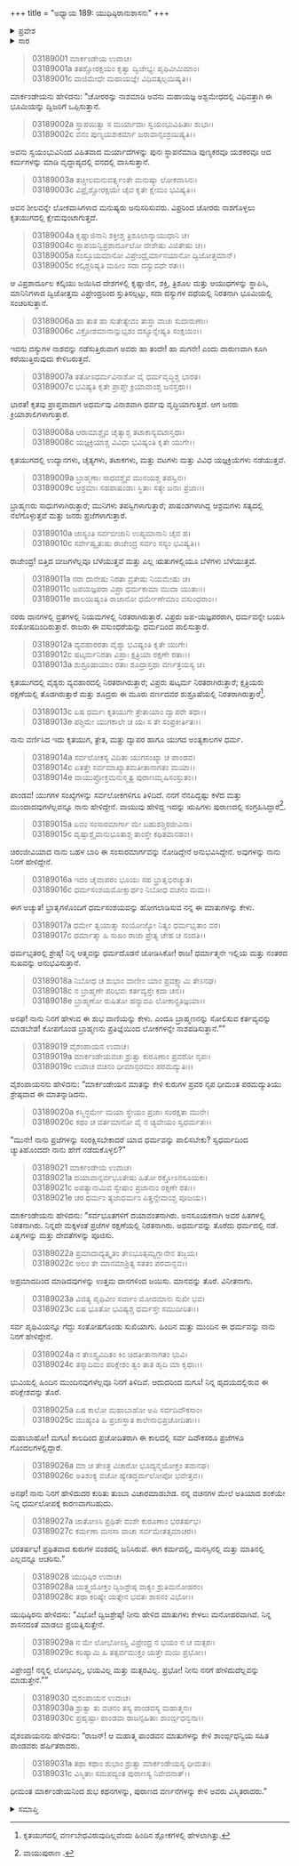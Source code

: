 +++
title = "ಅಧ್ಯಾಯ 189: ಯುಧಿಷ್ಠಿರಾನುಶಾಸನಃ"
+++

<details><summary>ಪ್ರವೇಶ</summary>


।।   ಓಂ ಓಂ ನಮೋ ನಾರಾಯಣಾಯ।।   ಶ್ರೀ ವೇದವ್ಯಾಸಾಯ ನಮಃ ।।

ಶ್ರೀ ಕೃಷ್ಣದ್ವೈಪಾಯನ ವೇದವ್ಯಾಸ ವಿರಚಿತ  

**ಶ್ರೀ ಮಹಾಭಾರತ**

**ಆರಣ್ಯಕ ಪರ್ವ**

**ಮಾರ್ಕಂಡೇಯಸಮಸ್ಯಾ ಪರ್ವ**

**ಅಧ್ಯಾಯ 189**

</details>


<details><summary>ಸಾರ</summary>

ಕಲ್ಕಿಯಿಂದ ಕೃತಯುಗದ ಪ್ರಾರಂಭ (1-16). ಆತ್ಮವನ್ನು ಧರ್ಮದಲ್ಲಿ ತೊಡಗಿಸಿಕೊಳ್ಳಬೇಕೆಂದು ಮಾರ್ಕಂಡೇಯನು ಯುಧಿಷ್ಠಿರನಿಗೆ ಉಪದೇಶಿಸುವುದು (17-31).

</details>


> 03189001 ಮಾರ್ಕಂಡೇಯ ಉವಾಚ।  
03189001a ತತಶ್ಚೋರಕ್ಷಯಂ ಕೃತ್ವಾ ದ್ವಿಜೇಭ್ಯಃ ಪೃಥಿವೀಮಿಮಾಂ।  
03189001c ವಾಜಿಮೇಧೇ ಮಹಾಯಜ್ಞೇ ವಿಧಿವತ್ಕಲ್ಪಯಿಷ್ಯತಿ।।

ಮಾರ್ಕಂಡೇಯನು ಹೇಳಿದನು: “ಚೋರರನ್ನು ನಾಶಮಾಡಿ ಅವನು ಮಹಾಯಜ್ಞ ಅಶ್ವಮೇಧದಲ್ಲಿ ವಿಧಿವತ್ತಾಗಿ ಈ ಭೂಮಿಯನ್ನು ದ್ವಿಜರಿಗೆ ಒಪ್ಪಿಸುತ್ತಾನೆ.

> 03189002a ಸ್ಥಾಪಯಿತ್ವಾ ಸ ಮರ್ಯಾದಾಃ ಸ್ವಯಂಭುವಿಹಿತಾಃ ಶುಭಾಃ।  
03189002c ವನಂ ಪುಣ್ಯಯಶಃಕರ್ಮಾ ಜರಾವಾನ್ಸಂಶ್ರಯಿಷ್ಯತಿ।।

ಅವನು ಸ್ವಯಂಭುವಿನಿಂದ ವಿಹಿತವಾದ ಮರ್ಯಾದೆಗಳನ್ನು ಪುನಃ ಸ್ಥಾಪನೆಮಾಡಿ ಪುಣ್ಯಕರವೂ ಯಶಕರವೂ ಆದ ಕರ್ಮಗಳನ್ನು ಮಾಡಿ ವೃದ್ಧಾಪ್ಯದಲ್ಲಿ ವನದಲ್ಲಿ ವಾಸಿಸುತ್ತಾನೆ.

> 03189003a ತಚ್ಚೀಲಮನುವರ್ತ್ಸ್ಯಂತೇ ಮನುಷ್ಯಾ ಲೋಕವಾಸಿನಃ।  
03189003c ವಿಪ್ರೈಶ್ಚೋರಕ್ಷಯೇ ಚೈವ ಕೃತೇ ಕ್ಷೇಮಂ ಭವಿಷ್ಯತಿ।।

ಅವನ ಶೀಲವನ್ನೇ ಲೋಕವಾಸಿಗಳಾದ ಮನುಷ್ಯರು ಅನುಸರಿಸುವರು. ವಿಪ್ರರಿಂದ ಚೋರರು ನಾಶಗೊಳ್ಳಲು ಕೃತಯುಗದಲ್ಲಿ ಕ್ಷೇಮವುಂಟಾಗುತ್ತದೆ.

> 03189004a ಕೃಷ್ಣಾಜಿನಾನಿ ಶಕ್ತೀಶ್ಚ ತ್ರಿಶೂಲಾನ್ಯಾಯುಧಾನಿ ಚ।  
03189004c ಸ್ಥಾಪಯನ್ವಿಪ್ರಶಾರ್ದೂಲೋ ದೇಶೇಷು ವಿಜಿತೇಷು ಚ।।   
03189005a ಸಂಸ್ತೂಯಮಾನೋ ವಿಪ್ರೇಂದ್ರೈರ್ಮಾನಯಾನೋ ದ್ವಿಜೋತ್ತಮಾನ್।  
03189005c ಕಲ್ಕಿಶ್ಚರಿಷ್ಯತಿ ಮಹೀಂ ಸದಾ ದಸ್ಯುವಧೇ ರತಃ।।

ಆ ವಿಪ್ರಶಾರ್ದೂಲ ಕಲ್ಕಿಯು ಜಯಿಸಿದ ದೇಶಗಳಲ್ಲಿ ಕೃಷ್ಣಾಜಿನ, ಶಕ್ತಿ, ತ್ರಿಶೂಲ ಮತ್ತು ಆಯುಧಗಳನ್ನು ಸ್ಥಾಪಿಸಿ, ಮಾನಿನಿಗಳಾದ ದ್ವಿಜೋತ್ತಮ ವಿಪ್ರೇಂದ್ರರಿಂದ ಸ್ತುತಿಸಲ್ಪಟ್ಟು, ಸದಾ ದಸ್ಯುಗಳ ವಧೆಯಲ್ಲಿ ನಿರತನಾಗಿ ಭೂಮಿಯಲ್ಲಿ ಸಂಚರಿಸುತ್ತಾನೆ.

> 03189006a ಹಾ ತಾತ ಹಾ ಸುತೇತ್ಯೇವಂ ತಾಸ್ತಾ ವಾಚಃ ಸುದಾರುಣಾಃ।  
03189006c ವಿಕ್ರೋಶಮಾನಾನ್ಸುಭೃಶಂ ದಸ್ಯೂನ್ನೇಷ್ಯತಿ ಸಂಕ್ಷಯಂ।।

ಇವನು ದಸ್ಯುಗಳ ನಾಶವನ್ನು ನಡೆಸುತ್ತಿರುವಾಗ ಅವರು ಹಾ ತಂದೇ! ಹಾ ಮಗನೇ! ಎಂದು ದಾರುಣವಾಗಿ ಕೂಗಿ ಕರೆಯುತ್ತಿರುವುದು ಕೇಳಿಬರುತ್ತದೆ.

> 03189007a ತತೋಽಧರ್ಮವಿನಾಶೋ ವೈ ಧರ್ಮವೃದ್ಧಿಶ್ಚ ಭಾರತ।  
03189007c ಭವಿಷ್ಯತಿ ಕೃತೇ ಪ್ರಾಪ್ತೇ ಕ್ರಿಯಾವಾಂಶ್ಚ ಜನಸ್ತಥಾ।।

ಭಾರತ! ಕೃತವು ಪ್ರಾಪ್ತವಾದಾಗ ಅಧರ್ಮವು ವಿನಾಶವಾಗಿ ಧರ್ವವು ವೃದ್ಧಿಯಾಗುತ್ತದೆ. ಆಗ ಜನರು ಕ್ರಿಯಾಶಾಲಿಗಳಾಗುತ್ತಾರೆ.

> 03189008a ಆರಾಮಾಶ್ಚೈವ ಚೈತ್ಯಾಶ್ಚ ತಟಾಕಾನ್ಯವಟಾಸ್ತಥಾ।   
03189008c ಯಜ್ಞಕ್ರಿಯಾಶ್ಚ ವಿವಿಧಾ ಭವಿಷ್ಯಂತಿ ಕೃತೇ ಯುಗೇ।।

ಕೃತಯುಗದಲ್ಲಿ ಉದ್ಯಾನಗಳು, ಚೈತ್ಯಗಳು, ತಟಾಕಗಳು, ಮತ್ತು ವಟಗಳು ಮತ್ತು ವಿವಿಧ ಯಜ್ಞಕ್ರಿಯೆಗಳು ನಡೆಯುತ್ತವೆ.

> 03189009a ಬ್ರಾಹ್ಮಣಾಃ ಸಾಧವಶ್ಚೈವ ಮುನಯಶ್ಚ ತಪಸ್ವಿನಃ।  
03189009c ಆಶ್ರಮಾಃ ಸಹಪಾಷಂಡಾಃ ಸ್ಥಿತಾಃ ಸತ್ಯೇ ಜನಾಃ ಪ್ರಜಾಃ।।

ಬ್ರಾಹ್ಮಣರು ಸಾಧುಗಳಾಗಿರುತ್ತಾರೆ; ಮುನಿಗಳು ತಪಸ್ವಿಗಳಾಗುತ್ತಾರೆ; ಪಾಷಂಡಗಳಾಗಿದ್ದ ಆಶ್ರಮಗಳು ಸತ್ಯದಲ್ಲಿ ನೆಲೆಗೊಳ್ಳುತ್ತವೆ ಮತ್ತು ಜನರು ಪ್ರಜೆಗಳಾಗುತ್ತಾರೆ.

> 03189010a ಜಾಸ್ಯಂತಿ ಸರ್ವಬೀಜಾನಿ ಉಪ್ಯಮಾನಾನಿ ಚೈವ ಹ।  
03189010c ಸರ್ವೇಷ್ವೃತುಷು ರಾಜೇಂದ್ರ ಸರ್ವಂ ಸಸ್ಯಂ ಭವಿಷ್ಯತಿ।।

ರಾಜೇಂದ್ರ! ಬಿತ್ತಿದ ಬೀಜಗಳೆಲ್ಲವೂ ಬೆಳೆಯುತ್ತವೆ ಮತ್ತು ಎಲ್ಲ ಋತುಗಳಲ್ಲಿಯೂ ಬೆಳೆಗಳು ಬೆಳೆಯುತ್ತವೆ.

> 03189011a ನರಾ ದಾನೇಷು ನಿರತಾ ವ್ರತೇಷು ನಿಯಮೇಷು ಚ।  
03189011c ಜಪಯಜ್ಞಪರಾ ವಿಪ್ರಾ ಧರ್ಮಕಾಮಾ ಮುದಾ ಯುತಾಃ।।  
03189011e ಪಾಲಯಿಷ್ಯಂತಿ ರಾಜಾನೋ ಧರ್ಮೇಣೇಮಾಂ ವಸುಂಧರಾಂ।।

ನರರು ದಾನಗಳಲ್ಲಿ ವ್ರತಗಳಲ್ಲಿ ನಿಯಮಗಳಲ್ಲಿ ನಿರತರಾಗಿರುತ್ತಾರೆ. ವಿಪ್ರರು ಜಪ-ಯಜ್ಞಪರರಾಗಿ, ಧರ್ಮವನ್ನೇ ಬಯಸಿ ಸಂತೋಷದಿಂದಿರುತ್ತಾರೆ. ರಾಜರು ಈ ವಸುಂಧರೆಯನ್ನು ಧರ್ಮದಿಂದ ಪಾಲಿಸುತ್ತಾರೆ.

> 03189012a ವ್ಯವಹಾರರತಾ ವೈಶ್ಯಾ ಭವಿಷ್ಯಂತಿ ಕೃತೇ ಯುಗೇ।  
03189012c ಷಟ್ಕರ್ಮನಿರತಾ ವಿಪ್ರಾಃ ಕ್ಷತ್ರಿಯಾ ರಕ್ಷಣೇ ರತಾಃ।।  
03189013a ಶುಶ್ರೂಷಾಯಾಂ ರತಾಃ ಶೂದ್ರಾಸ್ತಥಾ ವರ್ಣತ್ರಯಸ್ಯ ಚ।

ಕೃತಯುಗದಲ್ಲಿ ವೈಶ್ಯರು ವ್ಯವಹಾರದಲ್ಲಿ ನಿರತರಾಗಿರುತ್ತಾರೆ; ವಿಪ್ರರು ಷಟ್ಕರ್ಮ ನಿರತರಾಗಿರುತ್ತಾರೆ; ಕ್ಷತ್ರಿಯರು ರಕ್ಷಣೆಯಲ್ಲಿ ತೊಡಗಿರುತ್ತಾರೆ ಮತ್ತು ಶೂದ್ರರು ಈ ಮೂರು ವರ್ಣದವರ ಶುಶ್ರೂಷೆಯಲ್ಲಿ ನಿರತರಾಗಿರುತ್ತಾರೆ[^1].

> 03189013c ಏಷ ಧರ್ಮಃ ಕೃತಯುಗೇ ತ್ರೇತಾಯಾಂ ದ್ವಾಪರೇ ತಥಾ।।  
03189013e ಪಶ್ಚಿಮೇ ಯುಗಕಾಲೇ ಚ ಯಃ ಸ ತೇ ಸಂಪ್ರಕೀರ್ತಿತಃ।।

ನಾನು ವರ್ಣಿಸಿದ ಇದು ಕೃತಯುಗ, ತ್ರೇತ, ಮತ್ತು ದ್ವಾಪರ ಹಾಗೂ ಯುಗದ ಅಂತ್ಯಕಾಲಗಳ ಧರ್ಮ.

> 03189014a ಸರ್ವಲೋಕಸ್ಯ ವಿದಿತಾ ಯುಗಸಂಖ್ಯಾ ಚ ಪಾಂಡವ।  
03189014c ಏತತ್ತೇ ಸರ್ವಮಾಖ್ಯಾತಮತೀತಾನಾಗತಂ ಮಯಾ।।  
03189014e ವಾಯುಪ್ರೋಕ್ತಮನುಸ್ಮೃತ್ಯ ಪುರಾಣಮೃಷಿಸಂಸ್ತುತಂ।।

ಪಾಂಡವ! ಯುಗಗಳ ಸಂಖ್ಯೆಗಳನ್ನು ಸರ್ವಲೋಕಗಳಿಗೂ ತಿಳಿದಿದೆ. ನನಗೆ ನೆನಪಿದ್ದಷ್ಟು ಕಳೆದ ಮತ್ತು ಮುಂದಾದವುಗಳೆಲ್ಲವನ್ನೂ ನಾನು ಹೇಳಿದ್ದೇನೆ. ವಾಯುವು ಹೇಳಿದ್ದ ಇದನ್ನು ಋಷಿಗಳು ಪುರಾಣದಲ್ಲಿ ಸಂಗ್ರಹಿಸಿದ್ದಾರೆ[^2].

> 03189015a ಏವಂ ಸಂಸಾರಮಾರ್ಗಾ ಮೇ ಬಹುಶಶ್ಚಿರಜೀವಿನಾ।  
03189015c ದೃಷ್ಟಾಶ್ಚೈವಾನುಭೂತಾಶ್ಚ ತಾಂಸ್ತೇ ಕಥಿತವಾನಹಂ।।

ಚಿರಂಜೀವಿಯಾದ ನಾನು ಬಹಳ ಬಾರಿ ಈ ಸಂಸಾರಮಾರ್ಗವನ್ನು ನೋಡಿದ್ದೇನೆ ಅನುಭವಿಸಿದ್ದೇನೆ. ಅವುಗಳನ್ನು ನಾನು ನಿನಗೆ ಹೇಳಿದ್ದೇನೆ.

> 03189016a ಇದಂ ಚೈವಾಪರಂ ಭೂಯಃ ಸಹ ಭ್ರಾತೃಭಿರಚ್ಯುತ।  
03189016c ಧರ್ಮಸಂಶಯಮೋಕ್ಷಾರ್ಥಂ ನಿಬೋಧ ವಚನಂ ಮಮ।।

ಈಗ ಅಚ್ಯುತ! ಭ್ರಾತೃಗಳೊಂದಿಗೆ ಧರ್ಮಸಂಶಯವನ್ನು ಹೋಗಲಾಡಿಸುವ ನನ್ನ ಈ ಮಾತುಗಳನ್ನು ಕೇಳು.

> 03189017a ಧರ್ಮೇ ತ್ವಯಾತ್ಮಾ ಸಂಯೋಜ್ಯೋ ನಿತ್ಯಂ ಧರ್ಮಭೃತಾಂ ವರ।  
03189017c ಧರ್ಮಾತ್ಮಾ ಹಿ ಸುಖಂ ರಾಜಾ ಪ್ರೇತ್ಯ ಚೇಹ ಚ ನಂದತಿ।।

ಧರ್ಮಭೃತರಲ್ಲಿ ಶ್ರೇಷ್ಠ! ನಿನ್ನ ಆತ್ಮವನ್ನು ಧರ್ಮದೊಡನೆ ಜೋಡಿಸಿಕೋ! ರಾಜ! ಧರ್ಮಾತ್ಮನೇ ಇಲ್ಲಿಯ ಮತ್ತು ನಂತರದ ಸುಖವನ್ನು ಅನುಭವಿಸುತ್ತಾನೆ.

> 03189018a ನಿಬೋಧ ಚ ಶುಭಾಂ ವಾಣೀಂ ಯಾಂ ಪ್ರವಕ್ಷ್ಯಾಮಿ ತೇಽನಘ।  
03189018c ನ ಬ್ರಾಹ್ಮಣೇ ಪರಿಭವಃ ಕರ್ತವ್ಯಸ್ತೇ ಕದಾ ಚನ।।  
03189018e ಬ್ರಾಹ್ಮಣೋ ರುಷಿತೋ ಹನ್ಯಾದಪಿ ಲೋಕಾನ್ಪ್ರತಿಜ್ಞಯಾ।।

ಅನಘ! ನಾನು ನಿನಗೆ ಹೇಳುವ ಈ ಶುಭ ವಾಣಿಯನ್ನು ಕೇಳು. ಎಂದೂ ಬ್ರಾಹ್ಮಣನನ್ನು ಸೋಲಿಸುವ ಕರ್ತವ್ಯವನ್ನು ಮಾಡಬೇಡ! ಕೋಪಗೊಂಡ ಬ್ರಾಹ್ಮಣನು ಪ್ರತಿಜ್ಞೆಯಿಂದ ಲೋಕಗಳನ್ನೇ ನಾಶಪಡಿಸುತ್ತಾನೆ.””

> 03189019 ವೈಶಂಪಾಯನ ಉವಾಚ।  
03189019a ಮಾರ್ಕಂಡೇಯವಚಃ ಶ್ರುತ್ವಾ ಕುರೂಣಾಂ ಪ್ರವರೋ ನೃಪಃ।  
03189019c ಉವಾಚ ವಚನಂ ಧೀಮಾನ್ಪರಮಂ ಪರಮದ್ಯುತಿಃ।।

ವೈಶಂಪಾಯನನು ಹೇಳಿದನು: “ಮಾರ್ಕಂಡೇಯನ ಮಾತನ್ನು ಕೇಳಿ ಕುರುಗಳ ಪ್ರವರ ನೃಪ ಧೀಮಂತ ಪರಮದ್ಯುತಿಯು ಶ್ರೇಷ್ಠವಾದ ಈ ಮಾತನ್ನಾಡಿದನು.

> 03189020a ಕಸ್ಮಿನ್ಧರ್ಮೇ ಮಯಾ ಸ್ಥೇಯಂ ಪ್ರಜಾಃ ಸಂರಕ್ಷತಾ ಮುನೇ।  
03189020c ಕಥಂ ಚ ವರ್ತಮಾನೋ ವೈ ನ ಚ್ಯವೇಯಂ ಸ್ವಧರ್ಮತಃ।।

“ಮುನೇ! ನಾನು ಪ್ರಜೆಗಳನ್ನು ಸಂರಕ್ಷಿಸಬೇಕಾದರೆ ಯಾವ ಧರ್ಮವನ್ನು ಪಾಲಿಸಬೇಕು? ಸ್ವಧರ್ಮದಿಂದ ಚ್ಯುತಿಹೊಂದದೇ ನಾನು ಹೇಗೆ ನಡೆದುಕೊಳ್ಳಲಿ?”

> 03189021 ಮಾರ್ಕಂಡೇಯ ಉವಾಚ।   
03189021a ದಯಾವಾನ್ಸರ್ವಭೂತೇಷು ಹಿತೋ ರಕ್ತೋಽನಸೂಯಕಃ।  
03189021c ಅಪತ್ಯಾನಾಮಿವ ಸ್ವೇಷಾಂ ಪ್ರಜಾನಾಂ ರಕ್ಷಣೇ ರತಃ।।  
03189021e ಚರ ಧರ್ಮಂ ತ್ಯಜಾಧರ್ಮಂ ಪಿತೄನ್ದೇವಾಂಶ್ಚ ಪೂಜಯ।।

ಮಾರ್ಕಂಡೇಯನು ಹೇಳಿದನು: “ಸರ್ವಭೂತಗಳಿಗೆ ದಯಾವಂತನಾಗಿರು. ಅನಸೂಯಕನಾಗಿ ಅವರ ಹಿತಗಳಲ್ಲಿ ನಿರತನಾಗಿರು. ನಿನ್ನದೇ ಮಕ್ಕಳಂತೆ ಪ್ರಜೆಗಳ ರಕ್ಷಣೆಯಲ್ಲಿ ನಿರತನಾಗಿರು. ಅಧರ್ಮವನ್ನು ತೊರೆದು ಧರ್ಮದಲ್ಲಿ ನಡೆ. ಪಿತೃಗಳನ್ನು ಮತ್ತು ದೇವತೆಗಳನ್ನು ಪೂಜಿಸು.

> 03189022a ಪ್ರಮಾದಾದ್ಯತ್ಕೃತಂ ತೇಽಭೂತ್ಸಮ್ಯಗ್ದಾನೇನ ತಜ್ಜಯ।  
03189022c ಅಲಂ ತೇ ಮಾನಮಾಶ್ರಿತ್ಯ ಸತತಂ ಪರವಾನ್ಭವ।।

ಅಪ್ರಮಾದದಿಂದ ಮಾಡಿದವುಗಳನ್ನು ಉತ್ತಮ ದಾನಗಳಿಂದ ಜಯಿಸು. ಮಾನವನ್ನು ತೊರೆ. ವಿನೀತನಾಗು.

> 03189023a ವಿಜಿತ್ಯ ಪೃಥಿವೀಂ ಸರ್ವಾಂ ಮೋದಮಾನಃ ಸುಖೀ ಭವ।  
03189023c ಏಷ ಭೂತೋ ಭವಿಷ್ಯಶ್ಚ ಧರ್ಮಸ್ತೇ ಸಮುದೀರಿತಃ।।

ಸರ್ವ ಪೃಥಿವಿಯನ್ನೂ ಗೆದ್ದು ಸಂತೋಷಗೊಂಡು ಸುಖಿಯಾಗು. ಹಿಂದಿನ ಮತ್ತು ಮುಂದಿನ ಈ ಧರ್ಮವನ್ನು ನಾನು ನಿನಗೆ ಹೇಳಿದ್ದೇನೆ.

> 03189024a ನ ತೇಽಸ್ತ್ಯವಿದಿತಂ ಕಿಂ ಚಿದತೀತಾನಾಗತಂ ಭುವಿ।  
03189024c ತಸ್ಮಾದಿಮಂ ಪರಿಕ್ಲೇಶಂ ತ್ವಂ ತಾತ ಹೃದಿ ಮಾ ಕೃಥಾಃ।।

ಭುವಿಯಲ್ಲಿ ಹಿಂದಿನ ಮುಂದಿನವುಗಳೆಲ್ಲವೂ ನಿನಗೆ ತಿಳಿದಿವೆ. ಆದುದರಿಂದ ಮಗೂ! ನಿನ್ನ ಹೃದಯದಲ್ಲಿರುವ ಈ ಪರಿಕ್ಲೇಶವನ್ನು ತೊರೆ.

> 03189025a ಏಷ ಕಾಲೋ ಮಹಾಬಾಹೋ ಅಪಿ ಸರ್ವದಿವೌಕಸಾಂ।  
03189025c ಮುಹ್ಯಂತಿ ಹಿ ಪ್ರಜಾಸ್ತಾತ ಕಾಲೇನಾಭಿಪ್ರಚೋದಿತಾಃ।।

ಮಹಾಬಾಹೋ! ಮಗೂ! ಕಾಲದಿಂದ ಪ್ರಚೋದಿತರಾಗಿ ಈ ಕಾಲದಲ್ಲಿ ಸರ್ವ ದಿವೌಕಸರೂ ಪ್ರಜೆಗಳೂ ಗೊಂದಲಗಳಲ್ಲಿದ್ದಾರೆ.

> 03189026a ಮಾ ಚ ತೇಽತ್ರ ವಿಚಾರೋ ಭೂದ್ಯನ್ಮಯೋಕ್ತಂ ತವಾನಘ।  
03189026c ಅತಿಶಂಕ್ಯ ವಚೋ ಹ್ಯೇತದ್ಧರ್ಮಲೋಪೋ ಭವೇತ್ತವ।।

ಅನಘ! ನಾನು ನಿನಗೆ ಹೇಳಿದುದರ ಕುರಿತು ತುಂಬಾ ವಿಚಾರಮಾಡಬೇಡ. ನನ್ನ ವಚನಗಳ ಮೇಲೆ ಅತಿಯಾದ ಶಂಕೆಯೇ ನಿನ್ನ ಧರ್ಮಲೋಪಕ್ಕೆ ಕಾರಣವಾಗಬಹುದು.

> 03189027a ಜಾತೋಽಸಿ ಪ್ರಥಿತೇ ವಂಶೇ ಕುರೂಣಾಂ ಭರತರ್ಷಭ।  
03189027c ಕರ್ಮಣಾ ಮನಸಾ ವಾಚಾ ಸರ್ವಮೇತತ್ಸಮಾಚರ।।

ಭರತರ್ಷಭ! ಪ್ರಥಿತವಾದ ಕುರುಗಳ ವಂಶದಲ್ಲಿ ಜನಿಸಿರುವೆ. ಈಗ ಕರ್ಮದಲ್ಲಿ, ಮನಸ್ಸಿನಲ್ಲಿ ಮತ್ತು ಮಾತಿನಲ್ಲಿ ಎಲ್ಲವನ್ನೂ ಆಚರಿಸು.”

> 03189028 ಯುಧಿಷ್ಠಿರ ಉವಾಚ।  
03189028a ಯತ್ತ್ವಯೋಕ್ತಂ ದ್ವಿಜಶ್ರೇಷ್ಠ ವಾಕ್ಯಂ ಶ್ರುತಿಮನೋಹರಂ।  
03189028c ತಥಾ ಕರಿಷ್ಯೇ ಯತ್ನೇನ ಭವತಃ ಶಾಸನಂ ವಿಭೋ।।

ಯುಧಿಷ್ಠಿರನು ಹೇಳಿದನು: “ವಿಭೋ! ದ್ವಿಜಶ್ರೇಷ್ಠ! ನೀನು ಹೇಳಿದ ಮಾತುಗಳು ಕೇಳಲು ಮನೋಹರವಾಗಿವೆ. ನಿನ್ನ ಶಾಸನದಂತೆ ಮಾಡಲು ಪ್ರಯತ್ನಿಸುತ್ತೇನೆ.

> 03189029a ನ ಮೇ ಲೋಭೋಽಸ್ತಿ ವಿಪ್ರೇಂದ್ರ ನ ಭಯಂ ನ ಚ ಮತ್ಸರಃ।  
03189029c ಕರಿಷ್ಯಾಮಿ ಹಿ ತತ್ಸರ್ವಮುಕ್ತಂ ಯತ್ತೇ ಮಯಿ ಪ್ರಭೋ।।

ವಿಪ್ರೇಂದ್ರ! ನನ್ನಲ್ಲಿ ಲೋಭವಿಲ್ಲ, ಭಯವಿಲ್ಲ ಮತ್ತು ಮತ್ಸರವಿಲ್ಲ. ಪ್ರಭೋ! ನೀನು ನನಗೆ ಹೇಳಿದುದೆಲ್ಲವನ್ನು ಮಾಡುತ್ತೇನೆ.””

> 03189030 ವೈಶಂಪಾಯನ ಉವಾಚ।  
03189030a ಶ್ರುತ್ವಾ ತು ವಚನಂ ತಸ್ಯ ಪಾಂಡವಸ್ಯ ಮಹಾತ್ಮನಃ।  
03189030c ಪ್ರಹೃಷ್ಟಾಃ ಪಾಂಡವಾ ರಾಜನ್ಸಹಿತಾಃ ಶಾಂರ್ಙ್ಗಧನ್ವನಾ।।

ವೈಶಂಪಾಯನನು ಹೇಳಿದನು: “ರಾಜನ್! ಆ ಮಹಾತ್ಮ ಪಾಂಡವನ ಮಾತುಗಳನ್ನು ಕೇಳಿ ಶಾಂರ್ಙ್ಗಧನ್ವಿಯ ಸಹಿತ ಪಾಂಡವರು ಹರ್ಷಿತರಾದರು.

> 03189031a ತಥಾ ಕಥಾಂ ಶುಭಾಂ ಶ್ರುತ್ವಾ ಮಾರ್ಕಂಡೇಯಸ್ಯ ಧೀಮತಃ।   
03189031c ವಿಸ್ಮಿತಾಃ ಸಮಪದ್ಯಂತ ಪುರಾಣಸ್ಯ ನಿವೇದನಾತ್।।

ಧೀಮಂತ ಮಾರ್ಕಂಡೇಯನಿಂದ ಶುಭ ಕಥನಗಳನ್ನು, ಪುರಾಣದ ವರ್ಣನೆಗಳನ್ನು ಕೇಳಿ ಅವರು ವಿಸ್ಮಿತರಾದರು.”

<details><summary>ಸಮಾಪ್ತಿ</summary>


ಇತಿ ಶ್ರೀ ಮಹಾಭಾರತೇ ಆರಣ್ಯಕಪರ್ವಣಿ ಮಾರ್ಕಂಡೇಯಸಮಸ್ಯಾಪರ್ವಣಿ ಯುಧಿಷ್ಠಿರಾನುಶಾಸನೇ ಏಕೋನನವತ್ಯಧಿಕಶತತಮೋಽಧ್ಯಾಯ:।  
ಇದು ಮಹಾಭಾರತದ ಆರಣ್ಯಕಪರ್ವದಲ್ಲಿ ಮಾರ್ಕಂಡೇಯಸಮಸ್ಯಾಪರ್ವದಲ್ಲಿ ಯುಧಿಷ್ಠಿರಾನುಶಾಸನದಲ್ಲಿ ನೂರಾಎಂಭತ್ತೊಂಭತ್ತನೆಯ ಅಧ್ಯಾಯವು.



</details>

[^1]: ಕೃತಯುಗದಲ್ಲಿ ವರ್ಣಬೇಧವಿರುವುದಿಲ್ಲವೆಂದು ಹಿಂದಿನ ಶ್ಲೋಕಗಳಲ್ಲಿ ಹೇಳಲಾಗಿತ್ತು.

[^2]: ವಾಯುಪುರಾಣ .
